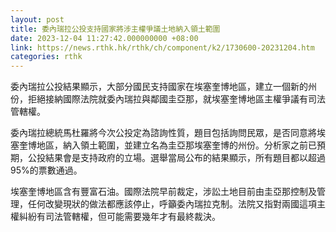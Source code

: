 ```yaml
---
layout: post
title: 委內瑞拉公投支持國家將涉主權爭議土地納入領土範圍
date: 2023-12-04 11:27:42.000000000 +08:00
link: https://news.rthk.hk/rthk/ch/component/k2/1730600-20231204.htm
categories: rthk
---
```


委內瑞拉公投結果顯示，大部分國民支持國家在埃塞奎博地區，建立一個新的州份，拒絕接納國際法院就委內瑞拉與鄰國圭亞那，就埃塞奎博地區主權爭議有司法管轄權。

委內瑞拉總統馬杜羅將今次公投定為諮詢性質，題目包括詢問民眾，是否同意將埃塞奎博地區，納入領土範圍，並建立名為圭亞那埃塞奎博的州份。分析家之前已預期，公投結果會是支持政府的立場。選舉當局公布的結果顯示，所有題目都以超過95%的票數通過。

埃塞奎博地區含有豐富石油。國際法院早前裁定，涉訟土地目前由圭亞那控制及管理，任何改變現狀的做法都應該停止，呼籲委內瑞拉克制。法院又指對兩國這項主權糾紛有司法管轄權，但可能需要幾年才有最終裁決。
